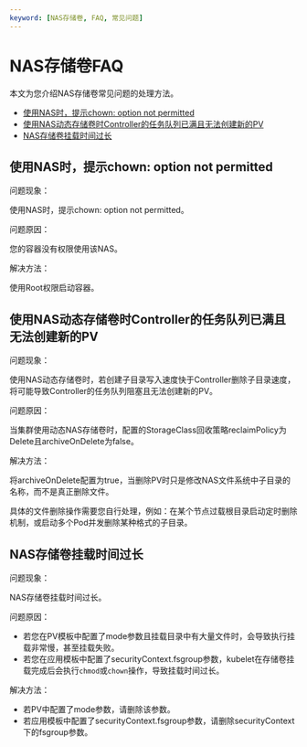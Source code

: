 ```yaml
---
keyword: [NAS存储卷, FAQ, 常见问题]
---
```


# NAS存储卷FAQ

本文为您介绍NAS存储卷常见问题的处理方法。

-   [使用NAS时，提示chown: option not permitted](#section_srw_s3w_230)
-   [使用NAS动态存储卷时Controller的任务队列已满且无法创建新的PV](#section_gy3_aek_sdu)
-   [NAS存储卷挂载时间过长](/cn.zh-CN/Kubernetes集群用户指南/存储-Flexvolume/NAS存储卷/NAS存储卷FAQ.md)

## 使用NAS时，提示chown: option not permitted

问题现象：

使用NAS时，提示chown: option not permitted。

问题原因：

您的容器没有权限使用该NAS。

解决方法：

使用Root权限启动容器。

## 使用NAS动态存储卷时Controller的任务队列已满且无法创建新的PV

问题现象：

使用NAS动态存储卷时，若创建子目录写入速度快于Controller删除子目录速度，将可能导致Controller的任务队列阻塞且无法创建新的PV。

问题原因：

当集群使用动态NAS存储卷时，配置的StorageClass回收策略reclaimPolicy为Delete且archiveOnDelete为false。

解决方法：

将archiveOnDelete配置为true，当删除PV时只是修改NAS文件系统中子目录的名称，而不是真正删除文件。

具体的文件删除操作需要您自行处理，例如：在某个节点过载根目录启动定时删除机制，或启动多个Pod并发删除某种格式的子目录。

## NAS存储卷挂载时间过长

问题现象：

NAS存储卷挂载时间过长。

问题原因：

-   若您在PV模板中配置了mode参数且挂载目录中有大量文件时，会导致执行挂载非常慢，甚至挂载失败。
-   若您在应用模板中配置了securityContext.fsgroup参数，kubelet在存储卷挂载完成后会执行`chmod`或`chown`操作，导致挂载时间过长。

解决方法：

-   若PV中配置了mode参数，请删除该参数。
-   若应用模板中配置了securityContext.fsgroup参数，请删除securityContext下的fsgroup参数。

